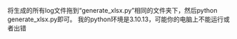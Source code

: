 将生成的所有log文件拖到“generate_xlsx.py”相同的文件夹下，然后python generate_xlsx.py即可。
我的python环境是3.10.13，可能你的电脑上不能运行或者出错